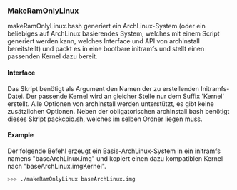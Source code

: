 <!-- region vim modline

vim: set tabstop=4 shiftwidth=4 expandtab:
vim: foldmethod=marker foldmarker=region,endregion:

endregion

region header

Copyright Torben Sickert 16.12.2012

License
-------

   This library written by Torben Sickert stand under a creative commons
   naming 3.0 unported license.
   see http://creativecommons.org/licenses/by/3.0/deed.de

endregion -->

### MakeRamOnlyLinux

makeRamOnlyLinux.bash generiert ein ArchLinux-System (oder ein beliebiges auf
ArchLinux basierendes System, welches mit einem Script generiert werden kann,
welches Interface und API von archInstall bereitstellt) und packt es in
eine bootbare initramfs und stellt einen passenden Kernel dazu bereit.

#### Interface

Das Skript benötigt als Argument den Namen der zu erstellenden Initramfs-Datei.
Der passende Kernel wird an gleicher Stelle nur dem Suffix 'Kernel' erstellt.
Alle Optionen von archInstall werden unterstützt, es gibt keine
zusätzlichen Optionen. Neben der obligatorischen archInstall.bash benötigt
dieses Skript packcpio.sh, welches im selben Ordner liegen muss.

<!--|deDE:Beispiel-->
#### Example

Der folgende Befehl erzeugt ein Basis-ArchLinux-System in ein initramfs namens
"baseArchLinux.img" und kopiert einen dazu kompatiblen Kernel nach
"baseArchLinux.imgKernel".

```bash
>>> ./makeRamOnlyLinux baseArchLinux.img
```
